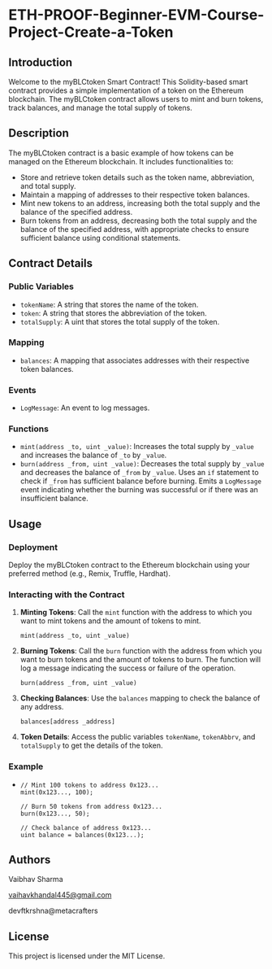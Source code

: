 # ETH-PROOF-Beginner-EVM-Course-Project-Create-a-Token
## Introduction
Welcome to the myBLCtoken Smart Contract! This Solidity-based smart contract provides a simple implementation of a token on the Ethereum blockchain. The myBLCtoken contract allows users to mint and burn tokens, track balances, and manage the total supply of tokens.

## Description
The myBLCtoken contract is a basic example of how tokens can be managed on the Ethereum blockchain. It includes functionalities to:
- Store and retrieve token details such as the token name, abbreviation, and total supply.
- Maintain a mapping of addresses to their respective token balances.
- Mint new tokens to an address, increasing both the total supply and the balance of the specified address.
- Burn tokens from an address, decreasing both the total supply and the balance of the specified address, with appropriate checks to ensure sufficient balance using conditional statements.

## Contract Details

### Public Variables
- `tokenName`: A string that stores the name of the token.
- `token`: A string that stores the abbreviation of the token.
- `totalSupply`: A uint that stores the total supply of the token.

### Mapping
- `balances`: A mapping that associates addresses with their respective token balances.

### Events
- `LogMessage`: An event to log messages.

### Functions
- `mint(address _to, uint _value)`: Increases the total supply by `_value` and increases the balance of `_to` by `_value`.
- `burn(address _from, uint _value)`: Decreases the total supply by `_value` and decreases the balance of `_from` by `_value`. Uses an `if` statement to check if `_from` has sufficient balance before burning. Emits a `LogMessage` event indicating whether the burning was successful or if there was an insufficient balance.

## Usage

### Deployment
Deploy the myBLCtoken contract to the Ethereum blockchain using your preferred method (e.g., Remix, Truffle, Hardhat).

### Interacting with the Contract
1. **Minting Tokens**: Call the `mint` function with the address to which you want to mint tokens and the amount of tokens to mint.
   ```solidity
   mint(address _to, uint _value)
2. **Burning Tokens**: Call the `burn` function with the address from which you want to burn tokens and the amount of tokens to burn. The function will log a message
   indicating the success or failure of the operation.
   ```solidity
   burn(address _from, uint _value)
3. **Checking Balances**: Use the `balances` mapping to check the balance of any address.
   ```solidity
   balances[address _address]
4. **Token Details**: Access the public variables `tokenName`, `tokenAbbrv`, and `totalSupply` to get the details of the token.

### Example
- ```solidity
  // Mint 100 tokens to address 0x123...
  mint(0x123..., 100);

  // Burn 50 tokens from address 0x123...
  burn(0x123..., 50);

  // Check balance of address 0x123...
  uint balance = balances(0x123...);
## Authors
Vaibhav Sharma

vaihavkhandal445@gmail.com

devftkrshna@metacrafters
## License
This project is licensed under the MIT License.
